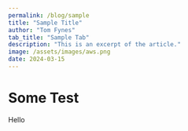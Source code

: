 ```yaml
---
permalink: /blog/sample
title: "Sample Title"
author: "Tom Fynes"
tab_title: "Sample Tab"
description: "This is an excerpt of the article."
image: /assets/images/aws.png
date: 2024-03-15
---
```


# Some Test

Hello